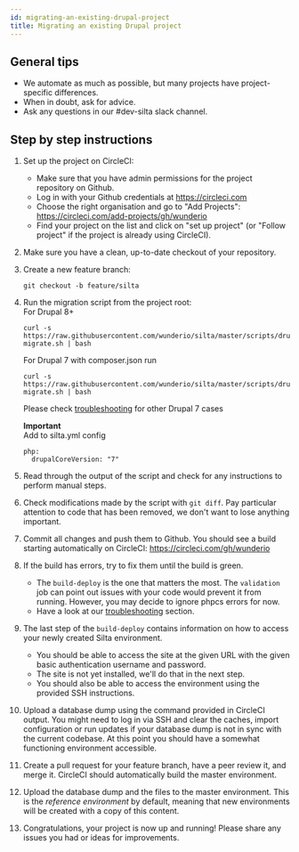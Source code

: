 ```yaml
---
id: migrating-an-existing-drupal-project
title: Migrating an existing Drupal project
--- 
```

## General tips

- We automate as much as possible, but many projects have project-specific differences.
- When in doubt, ask for advice.
- Ask any questions in our #dev-silta slack channel.

## Step by step instructions

1. Set up the project on CircleCI:

   - Make sure that you have admin permissions for the project repository on Github.
   - Log in with your Github credentials at https://circleci.com
   - Choose the right organisation and go to "Add Projects": https://circleci.com/add-projects/gh/wunderio
   - Find your project on the list and click on "set up project" (or "Follow project" if the project is already using CircleCI).

1. Make sure you have a clean, up-to-date checkout of your repository.

1. Create a new feature branch:

   ```
   git checkout -b feature/silta
   ```

1. Run the migration script from the project root:  
   For Drupal 8+  
   ```
   curl -s https://raw.githubusercontent.com/wunderio/silta/master/scripts/drupal-migrate.sh | bash
   ```
   For Drupal 7 with composer.json run      
   ```
   curl -s https://raw.githubusercontent.com/wunderio/silta/master/scripts/drupal7-migrate.sh | bash
   ```
   Please check [troubleshooting](troubleshooting.md) for other Drupal 7 cases  
   
   **Important**  
   Add to silta.yml config  
   ```
   php:
     drupalCoreVersion: "7"
   ```

1. Read through the output of the script and check for any instructions to perform manual steps.

1. Check modifications made by the script with `git diff`. Pay particular attention to code that has been removed, we don't want to lose anything important.

1. Commit all changes and push them to Github. You should see a build starting automatically on CircleCI: https://circleci.com/gh/wunderio

1. If the build has errors, try to fix them until the build is green.

   - The `build-deploy` is the one that matters the most. The `validation` job can point out issues with your code would prevent it from running. However, you may decide to ignore phpcs errors for now.
   - Have a look at our [troubleshooting](troubleshooting.md) section.

1. The last step of the `build-deploy` contains information on how to access your newly created Silta environment.

   - You should be able to access the site at the given URL with the given basic authentication username and password.
   - The site is not yet installed, we'll do that in the next step.
   - You should also be able to access the environment using the provided SSH instructions.

1. Upload a database dump using the command provided in CircleCI output.
   You might need to log in via SSH and clear the caches, import configuration or run updates if your database dump is not in sync with the current codebase.
   At this point you should have a somewhat functioning environment accessible.

1. Create a pull request for your feature branch, have a peer review it, and merge it.
   CircleCI should automatically build the master environment.

1. Upload the database dump and the files to the master environment.
   This is the _reference environment_ by default, meaning that new environments
   will be created with a copy of this content.

1. Congratulations, your project is now up and running! Please share any issues you had or ideas for improvements.
